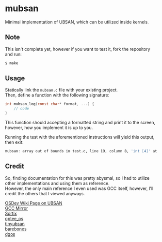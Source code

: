 # mubsan

Minimal implementation of UBSAN, which can be utilized inside kernels.

## Note

This isn't complete yet, however if you want to test it, fork the repository and run:

```bash
$ make
```

## Usage

Statically link the `mubsan.c` file with your existing project.  
Then, define a function with the following signature:

```c
int mubsan_log(const char* format, ...) {
    // code
}
```

This function should accepting a formatted string and print it to the screen, however, how you implement it is up to you.

Running the test with the aforementioned instructions will yield this output, then exit:

```bash
mubsan: array out of bounds in test.c, line 19, column 8, 'int [4]' at 'int' 4
```

## Credit

So, finding documentation for this was pretty abysmal, so I had to utilize other implementations and using them as reference.  
However, the only main reference I even used was GCC itself, however, I'll credit the others that I viewed anyways.

[OSDev Wiki Page on UBSAN](https://wiki.osdev.org/Undefined_Behavior_Sanitization)  
[GCC Mirror](https://github.com/gcc-mirror/gcc/blob/master/libsanitizer/ubsan/ubsan_handlers.cpp)  
[Sortix](https://gitlab.com/sortix/sortix/blob/master/libc/ubsan/ubsan.c)  
[optee_os](https://github.com/OP-TEE/optee_os/blob/master/core/kernel/ubsan.c)  
[tinyubsan](https://github.com/Abb1x/tinyubsan/blob/master/src/tinyubsan.c)  
[barebones](https://github.com/fwsGonzo/barebones/blob/abb810ef9437af015d19de4d60dae1ad0d637eec/src/crt/ubsan.c)  
[dgos](https://github.com/doug65536/dgos/blob/3f27fb17727a3e6dd8ba3aca5043e2f41d537bfd/kernel/lib/ubsan.cc)
